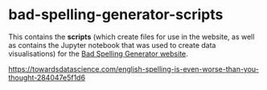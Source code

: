 # bad-spelling-generator-scripts

This contains the **scripts** (which create files for use in the website, as well as contains the Jupyter notebook that was used to create data visualisations) for the [Bad Spelling Generator website](https://www.bsg.ethanr.co.uk).

https://towardsdatascience.com/english-spelling-is-even-worse-than-you-thought-284047e5f1d6
